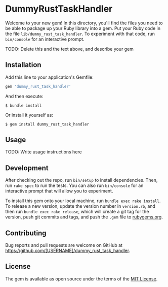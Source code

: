 # DummyRustTaskHandler

Welcome to your new gem! In this directory, you'll find the files you need to be able to package up your Ruby library into a gem. Put your Ruby code in the file `lib/dummy_rust_task_handler`. To experiment with that code, run `bin/console` for an interactive prompt.

TODO: Delete this and the text above, and describe your gem

## Installation

Add this line to your application's Gemfile:

```ruby
gem 'dummy_rust_task_handler'
```

And then execute:

    $ bundle install

Or install it yourself as:

    $ gem install dummy_rust_task_handler

## Usage

TODO: Write usage instructions here

## Development

After checking out the repo, run `bin/setup` to install dependencies. Then, run `rake spec` to run the tests. You can also run `bin/console` for an interactive prompt that will allow you to experiment.

To install this gem onto your local machine, run `bundle exec rake install`. To release a new version, update the version number in `version.rb`, and then run `bundle exec rake release`, which will create a git tag for the version, push git commits and tags, and push the `.gem` file to [rubygems.org](https://rubygems.org).

## Contributing

Bug reports and pull requests are welcome on GitHub at https://github.com/[USERNAME]/dummy_rust_task_handler.


## License

The gem is available as open source under the terms of the [MIT License](https://opensource.org/licenses/MIT).
